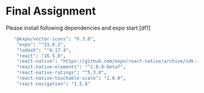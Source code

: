 ﻿# Final Assignment
Please install following dependencies and expo start:[df1]


```sh
   "@expo/vector-icons": "6.3.0",
    "expo": "^31.0.2",
    "lodash": "^4.17.4",
    "react": "16.5.0",
    "react-native": "https://github.com/expo/react-native/archive/sdk-31.0.0.tar.gz",
    "react-native-elements": "^1.0.0-beta7",
    "react-native-ratings": "^5.3.0",
    "react-native-touchable-scale": "2.0.0",
    "react-navigation": "1.5.8"
```